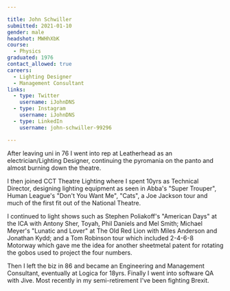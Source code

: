 ```yaml
---

title: John Schwiller 
submitted: 2021-01-10 
gender: male
headshot: MWHhXbK
course: 
  - Physics
graduated: 1976
contact_allowed: true
careers: 
  - Lighting Designer
  - Management Consultant
links: 
  - type: Twitter
    username: iJohnDNS
  - type: Instagram
    username: iJohnDNS
  - type: LinkedIn
    username: john-schwiller-99296

--- 
```


After leaving uni in 76 I went into rep at Leatherhead as an electrician/Lighting Designer, continuing the pyromania on the panto and almost burning down the theatre.

I then joined CCT Theatre Lighting where I spent 10yrs as Technical Director, designing lighting equipment as seen in Abba's "Super Trouper", Human League's "Don't You Want Me", "Cats", a Joe Jackson tour and much of the first fit out of the National Theatre.

I continued to light shows such as Stephen Poliakoff's "American Days" at the ICA with Antony Sher, Toyah, Phil Daniels and Mel Smith; Michael Meyer's "Lunatic and Lover" at The Old Red Lion with Miles Anderson and Jonathan Kydd; and a Tom Robinson tour which included 2-4-6-8 Motorway which gave me the idea for another sheetmetal patent for rotating the gobos used to project the four numbers.

Then I left the biz in 86 and became an Engineering and Management Consultant, eventually at Logica for 18yrs. Finally I went into software QA with Jive. Most recently in my semi-retirement I've been fighting Brexit.
